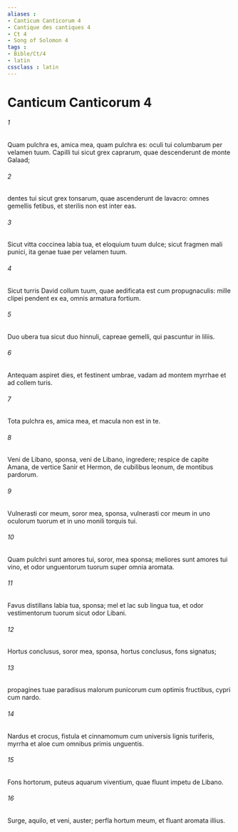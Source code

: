 ```yaml
---
aliases : 
- Canticum Canticorum 4
- Cantique des cantiques 4
- Ct 4
- Song of Solomon 4
tags : 
- Bible/Ct/4
- latin
cssclass : latin
---
```


# Canticum Canticorum 4

###### 1
Quam pulchra es, amica mea, quam pulchra es: oculi tui columbarum per velamen tuum. Capilli tui sicut grex caprarum, quae descenderunt de monte Galaad;
###### 2
dentes tui sicut grex tonsarum, quae ascenderunt de lavacro: omnes gemellis fetibus, et sterilis non est inter eas.
###### 3
Sicut vitta coccinea labia tua, et eloquium tuum dulce; sicut fragmen mali punici, ita genae tuae per velamen tuum.
###### 4
Sicut turris David collum tuum, quae aedificata est cum propugnaculis: mille clipei pendent ex ea, omnis armatura fortium.
###### 5
Duo ubera tua sicut duo hinnuli, capreae gemelli, qui pascuntur in liliis.
###### 6
Antequam aspiret dies, et festinent umbrae, vadam ad montem myrrhae et ad collem turis.
###### 7
Tota pulchra es, amica mea, et macula non est in te.
###### 8
Veni de Libano, sponsa, veni de Libano, ingredere; respice de capite Amana, de vertice Sanir et Hermon, de cubilibus leonum, de montibus pardorum.
###### 9
Vulnerasti cor meum, soror mea, sponsa, vulnerasti cor meum in uno oculorum tuorum et in uno monili torquis tui.
###### 10
Quam pulchri sunt amores tui, soror, mea sponsa; meliores sunt amores tui vino, et odor unguentorum tuorum super omnia aromata.
###### 11
Favus distillans labia tua, sponsa; mel et lac sub lingua tua, et odor vestimentorum tuorum sicut odor Libani.
###### 12
Hortus conclusus, soror mea, sponsa, hortus conclusus, fons signatus;
###### 13
propagines tuae paradisus malorum punicorum cum optimis fructibus, cypri cum nardo.
###### 14
Nardus et crocus, fistula et cinnamomum cum universis lignis turiferis, myrrha et aloe cum omnibus primis unguentis.
###### 15
Fons hortorum, puteus aquarum viventium, quae fluunt impetu de Libano.
###### 16
Surge, aquilo, et veni, auster; perfla hortum meum, et fluant aromata illius.
